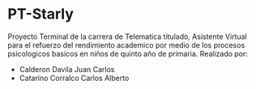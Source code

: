 # PT-Starly

Proyecto Terminal de la carrera de Telematica titulado, Asistente Virtual para el refuerzo del rendimiento academico por medio de los procesos psicologicos basicos en niños de quinto año de primaria.
Realizado por:
- Calderon Davila Juan Carlos
- Catarino Corralco Carlos Alberto
